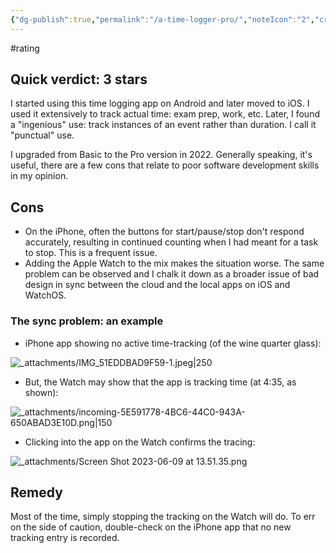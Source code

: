 ```yaml
---
{"dg-publish":true,"permalink":"/a-time-logger-pro/","noteIcon":"2","created":"","updated":""}
---
```


#rating 
## Quick verdict: 3 stars

I started using this time logging app on Android and later moved to iOS. I used it extensively to track actual time: exam prep, work, etc. Later, I found a "ingenious" use: track instances of an event rather than duration. I call it "punctual" use.

I upgraded from Basic to the Pro version in 2022. Generally speaking, it's useful, there are a few cons that relate to poor software development skills in my opinion.

## Cons
- On the iPhone, often the buttons for start/pause/stop don't respond accurately, resulting in continued counting when I had meant for a task to stop. This is a frequent issue.
- Adding the Apple Watch to the mix makes the situation worse. The same problem can be observed and I chalk it down as a broader issue of bad design in sync between the cloud and the local apps on iOS and WatchOS.

### The sync problem: an example

- iPhone app showing no active time-tracking (of the wine quarter glass):

![_attachments/IMG_51EDDBAD9F59-1.jpeg|250](/img/user/_attachments/IMG_51EDDBAD9F59-1.jpeg)

- But, the Watch may show that the app is tracking time (at 4:35, as shown):

 ![_attachments/incoming-5E591778-4BC6-44C0-943A-650ABAD3E10D.png|150](/img/user/_attachments/incoming-5E591778-4BC6-44C0-943A-650ABAD3E10D.png)

- Clicking into the app on the Watch confirms the tracing:

![_attachments/Screen Shot 2023-06-09 at 13.51.35.png](/img/user/_attachments/Screen%20Shot%202023-06-09%20at%2013.51.35.png)

## Remedy

Most of the time, simply stopping the tracking on the Watch will do. To err on the side of caution, double-check on the iPhone app that no new tracking entry is recorded. 